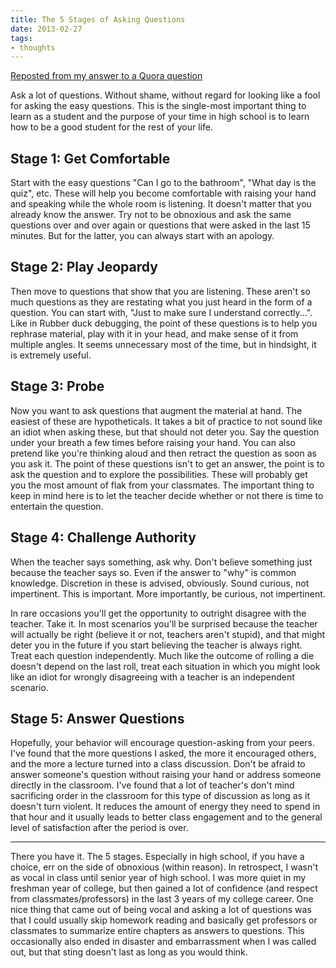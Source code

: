 ```yaml
---
title: The 5 Stages of Asking Questions
date: 2013-02-27
tags:
- thoughts
---
```


[Reposted from my answer to a Quora question](https://www.quora.com/What-are-some-tips-and-tricks-for-high-school)

Ask a lot of questions. Without shame, without regard for looking like a fool
for asking the easy questions. This is the single-most important thing to learn
as a student and the purpose of your time in high school is to learn how to be a
good student for the rest of your life.

## Stage 1: Get Comfortable

Start with the easy questions "Can I go to the bathroom", "What day is the
quiz", etc. These will help you become comfortable with raising your hand and
speaking while the whole room is listening. It doesn't matter that you already
know the answer. Try not to be obnoxious and ask the same questions over and
over again or questions that were asked in the last 15 minutes. But for the
latter, you can always start with an apology.

## Stage 2: Play Jeopardy

Then move to questions that show that you are listening. These aren't so much
questions as they are restating what you just heard in the form of a question.
You can start with, "Just to make sure I understand correctly...". Like in
Rubber duck debugging, the point of these questions is to help you rephrase
material, play with it in your head, and make sense of it from multiple angles.
It seems unnecessary most of the time, but in hindsight, it is extremely useful.

## Stage 3: Probe

Now you want to ask questions that augment the material at hand. The easiest of
these are hypotheticals. It takes a bit of practice to not sound like an idiot
when asking these, but that should not deter you. Say the question under your
breath a few times before raising your hand. You can also pretend like you're
thinking aloud and then retract the question as soon as you ask it. The point of
these questions isn't to get an answer, the point is to ask the question and to
explore the possibilities. These will probably get you the most amount of flak
from your classmates. The important thing to keep in mind here is to let the
teacher decide whether or not there is time to entertain the question.

## Stage 4: Challenge Authority

When the teacher says something, ask why. Don't believe something just because
the teacher says so. Even if the answer to "why" is common knowledge. Discretion
in these is advised, obviously. Sound curious, not impertinent. This is
important. More importantly, be curious, not impertinent.

In rare occasions you'll get the opportunity to outright disagree with the
teacher. Take it. In most scenarios you'll be surprised because the teacher will
actually be right (believe it or not, teachers aren't stupid), and that might
deter you in the future if you start believing the teacher is always right.
Treat each question independently. Much like the outcome of rolling a die
doesn't depend on the last roll, treat each situation in which you might look
like an idiot for wrongly disagreeing with a teacher is an independent scenario.

## Stage 5: Answer Questions

Hopefully, your behavior will encourage question-asking from your peers. I've
found that the more questions I asked, the more it encouraged others, and the
more a lecture turned into a class discussion. Don't be afraid to answer
someone's question without raising your hand or address someone directly in the
classroom. I've found that a lot of teacher's don't mind sacrificing order in
the classroom for this type of discussion as long as it doesn't turn violent. It
reduces the amount of energy they need to spend in that hour and it usually
leads to better class engagement and to the general level of satisfaction after
the period is over.

---

There you have it. The 5 stages. Especially in high school, if you have a
choice, err on the side of obnoxious (within reason). In retrospect, I wasn't as
vocal in class until senior year of high school. I was more quiet in my freshman
year of college, but then gained a lot of confidence (and respect from
classmates/professors) in the last 3 years of my college career. One nice thing
that came out of being vocal and asking a lot of questions was that I could
usually skip homework reading and basically get professors or classmates to
summarize entire chapters as answers to questions. This occasionally also ended
in disaster and embarrassment when I was called out, but that sting doesn't last
as long as you would think.
